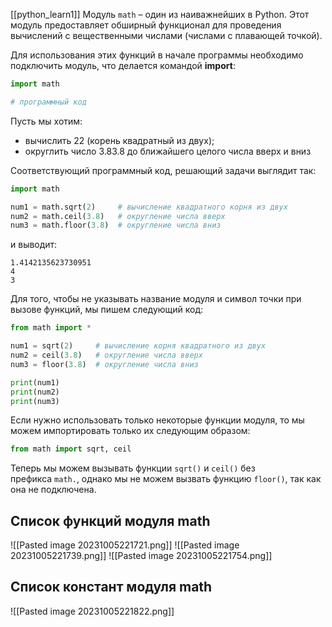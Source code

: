 [[python_learn1]]
Модуль `math` – один из наиважнейших в Python. Этот модуль предоставляет обширный функционал для проведения вычислений с вещественными числами (числами с плавающей точкой).

Для использования этих функций в начале программы необходимо подключить модуль, что делается командой **import**:

```python
import math

# программный код
```
Пусть мы хотим:

- вычислить 22​ (корень квадратный из двух);
- округлить число 3.83.8 до ближайшего целого числа вверх и вниз

Соответствующий программный код, решающий задачи выглядит так:

```python
import math

num1 = math.sqrt(2)     # вычисление квадратного корня из двух
num2 = math.ceil(3.8)   # округление числа вверх
num3 = math.floor(3.8)  # округление числа вниз
```
и выводит:

```no-highlight
1.4142135623730951
4
3
```
Для того, чтобы не указывать название модуля и символ точки при вызове функций, мы пишем следующий код:

```python
from math import *

num1 = sqrt(2)     # вычисление корня квадратного из двух
num2 = ceil(3.8)   # округление числа вверх
num3 = floor(3.8)  # округление числа вниз

print(num1)
print(num2)
print(num3)
```
Если нужно использовать только некоторые функции модуля, то мы можем импортировать только их следующим образом:

```python
from math import sqrt, ceil
```

Теперь мы можем вызывать функции `sqrt()` и `ceil()` без префикса `math.`, однако мы не можем вызвать функцию `floor()`, так как она не подключена.
## Список функций модуля math

![[Pasted image 20231005221721.png]]
![[Pasted image 20231005221739.png]]
![[Pasted image 20231005221754.png]]
## Список констант модуля math
![[Pasted image 20231005221822.png]]